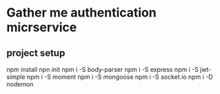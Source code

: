 # Gather me authentication micrservice

## project setup
npm install
npn init
npm i -S body-parser
npm i -S express
npm i -S jwt-simple
npm i -S moment
npm i -S mongoose
npm i -S socket.io
npm i -D nodemon